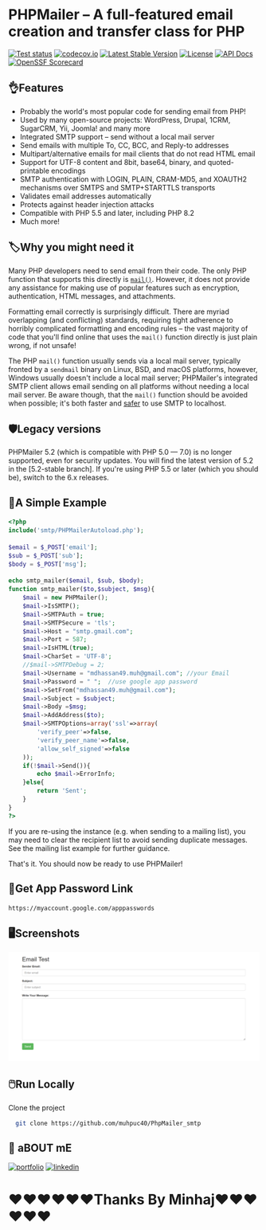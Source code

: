 # PHPMailer – A full-featured email creation and transfer class for PHP
[![Test status](https://github.com/PHPMailer/PHPMailer/workflows/Tests/badge.svg)](https://github.com/PHPMailer/PHPMailer/actions)
[![codecov.io](https://codecov.io/gh/PHPMailer/PHPMailer/branch/master/graph/badge.svg?token=iORZpwmYmM)](https://codecov.io/gh/PHPMailer/PHPMailer)
[![Latest Stable Version](https://poser.pugx.org/phpmailer/phpmailer/v/stable.svg)](https://packagist.org/packages/phpmailer/phpmailer)
[![License](https://poser.pugx.org/phpmailer/phpmailer/license.svg)](https://packagist.org/packages/phpmailer/phpmailer)
[![API Docs](https://github.com/phpmailer/phpmailer/workflows/Docs/badge.svg)](https://phpmailer.github.io/PHPMailer/)
[![OpenSSF Scorecard](https://api.securityscorecards.dev/projects/github.com/PHPMailer/PHPMailer/badge)](https://api.securityscorecards.dev/projects/github.com/PHPMailer/PHPMailer)
## 👌Features
- Probably the world's most popular code for sending email from PHP!
- Used by many open-source projects: WordPress, Drupal, 1CRM, SugarCRM, Yii, Joomla! and many more
- Integrated SMTP support – send without a local mail server
- Send emails with multiple To, CC, BCC, and Reply-to addresses
- Multipart/alternative emails for mail clients that do not read HTML email
- Support for UTF-8 content and 8bit, base64, binary, and quoted-printable encodings
- SMTP authentication with LOGIN, PLAIN, CRAM-MD5, and XOAUTH2 mechanisms over SMTPS and SMTP+STARTTLS transports
- Validates email addresses automatically
- Protects against header injection attacks
- Compatible with PHP 5.5 and later, including PHP 8.2
- Much more!

## 🏷️Why you might need it
Many PHP developers need to send email from their code. The only PHP function that supports this directly is [`mail()`](https://www.php.net/manual/en/function.mail.php). However, it does not provide any assistance for making use of popular features such as encryption, authentication, HTML messages, and attachments.

Formatting email correctly is surprisingly difficult. There are myriad overlapping (and conflicting) standards, requiring tight adherence to horribly complicated formatting and encoding rules – the vast majority of code that you'll find online that uses the `mail()` function directly is just plain wrong, if not unsafe!

The PHP `mail()` function usually sends via a local mail server, typically fronted by a `sendmail` binary on Linux, BSD, and macOS platforms, however, Windows usually doesn't include a local mail server; PHPMailer's integrated SMTP client allows email sending on all platforms without needing a local mail server. Be aware though, that the `mail()` function should be avoided when possible; it's both faster and [safer](https://exploitbox.io/paper/Pwning-PHP-Mail-Function-For-Fun-And-RCE.html) to use SMTP to localhost.

## 🛡️Legacy versions
PHPMailer 5.2 (which is compatible with PHP 5.0 — 7.0) is no longer supported, even for security updates. You will find the latest version of 5.2 in the [5.2-stable branch]. If you're using PHP 5.5 or later (which you should be), switch to the 6.x releases.


## 🤖A Simple Example

```php
<?php
include('smtp/PHPMailerAutoload.php');

$email = $_POST['email'];
$sub = $_POST['sub'];
$body = $_POST['msg'];

echo smtp_mailer($email, $sub, $body);
function smtp_mailer($to,$subject, $msg){
	$mail = new PHPMailer(); 
	$mail->IsSMTP(); 
	$mail->SMTPAuth = true; 
	$mail->SMTPSecure = 'tls'; 
	$mail->Host = "smtp.gmail.com";
	$mail->Port = 587; 
	$mail->IsHTML(true);
	$mail->CharSet = 'UTF-8';
	//$mail->SMTPDebug = 2; 
	$mail->Username = "mdhassan49.muh@gmail.com"; //your Email
	$mail->Password = " ";  //use google app password
	$mail->SetFrom("mdhassan49.muh@gmail.com"); 
	$mail->Subject = $subject;
	$mail->Body =$msg;
	$mail->AddAddress($to);
	$mail->SMTPOptions=array('ssl'=>array(
		'verify_peer'=>false,
		'verify_peer_name'=>false,
		'allow_self_signed'=>false
	));
	if(!$mail->Send()){
		echo $mail->ErrorInfo;
	}else{
		return 'Sent';
	}
}
?>
```
If you are re-using the instance (e.g. when sending to a mailing list), you may need to clear the recipient list to avoid sending duplicate messages. See the mailing list example for further guidance.

That's it. You should now be ready to use PHPMailer!

## 🔐Get App Password Link
 	https://myaccount.google.com/apppasswords

## 🖥️Screenshots
<div style="position: relative;">
     <img src="SS.png" alt="alt-text" style="width:100">
</div>

## 🖱️Run Locally
Clone the project
```bash
  git clone https://github.com/muhpuc40/PhpMailer_smtp
```

## 🔗 aBOUT mE
[![portfolio](https://img.shields.io/badge/my_portfolio-000?style=for-the-badge&logo=ko-fi&logoColor=white)](https://sites.google.com/view/minhajuddinhassan/home)
[![linkedin](https://img.shields.io/badge/linkedin-0A66C2?style=for-the-badge&logo=linkedin&logoColor=white)](https://www.linkedin.com/in/minhaj-uddin-hassan-78245122a?utm_source=share&utm_campaign=share_via&utm_content=profile&utm_medium=android_app)

# ❤️❤️❤️❤️❤️❤️Thanks By Minhaj❤️❤️❤️❤️❤️❤️
